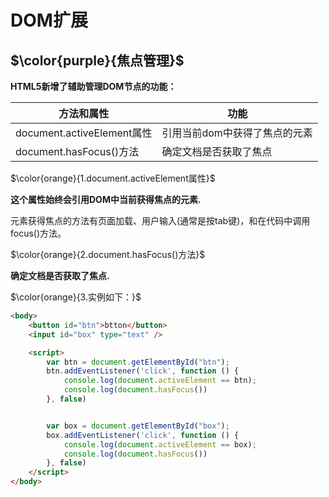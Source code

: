 # DOM扩展

## $\color{purple}{焦点管理}$

**HTML5新增了辅助管理DOM节点的功能：**

| 方法和属性                 | 功能                          |
| -------------------------- | ----------------------------- |
| document.activeElement属性 | 引用当前dom中获得了焦点的元素 |
| document.hasFocus()方法    | 确定文档是否获取了焦点        |

$\color{orange}{1.document.activeElement属性}$

**这个属性始终会引用DOM中当前获得焦点的元素.**

元素获得焦点的方法有页面加载、用户输入(通常是按tab键)，和在代码中调用focus()方法。

$\color{orange}{2.document.hasFocus()方法}$

**确定文档是否获取了焦点.**

$\color{orange}{3.实例如下：}$

```html
<body>
    <button id="btn">btton</button>
    <input id="box" type="text" />

    <script>
        var btn = document.getElementById("btn");
        btn.addEventListener('click', function () {
            console.log(document.activeElement == btn);
            console.log(document.hasFocus())
        }, false)


        var box = document.getElementById("box");
        box.addEventListener('click', function () {
            console.log(document.activeElement == box);
            console.log(document.hasFocus())
        }, false)
    </script>
</body>

```
